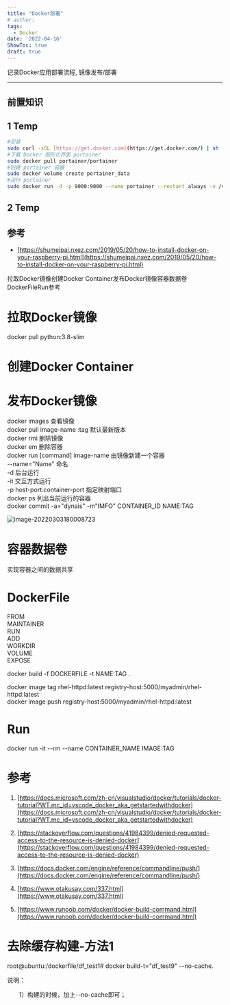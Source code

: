 ```yaml
---
title: "Docker部署"
# author: 
tags:
  - Docker
date: '2022-04-16'
ShowToc: true
draft: true
---
```


记录Docker应用部署流程, 镜像发布/部署

<!--more-->

---

## 前置知识

## 1 Temp

```bash
#安装
sudo curl -sSL [https://get.docker.com](https://get.docker.com/) | sh
#下载 Docker 图形化界面 portainer
sudo docker pull portainer/portainer
#创建 portainer 容器
sudo docker volume create portainer_data
#运行 portainer
sudo docker run -d -p 9000:9000 --name portainer --restart always -v /var/run/docker.sock:/var/run/docker.sock -v portainer_data:/data portainer/portainer
```


## 2 Temp

## 参考
- [https://shumeipai.nxez.com/2019/05/20/how-to-install-docker-on-your-raspberry-pi.html](https://shumeipai.nxez.com/2019/05/20/how-to-install-docker-on-your-raspberry-pi.html)


拉取Docker镜像创建Docker Container发布Docker镜像容器数据卷DockerFileRun参考

# 拉取Docker镜像

docker pull python:3.8-slim

# 创建Docker Container



# 发布Docker镜像

docker images 查看镜像  
docker pull image-name :tag 默认最新版本  
docker rmi 删除镜像  
docker em 删除容器  
docker run [command] image-name 由镜像新建一个容器  
    --name="Name"   命名  
    -d  后台运行  
    -it 交互方式运行  
    -p host-port:container-port 指定映射端口  
docker ps 列出当前运行的容器  
docker commit -a="dynais" -m"IMFO" CONTAINER_ID NAME:TAG

![image-20220303180008723](file://D:/Workspace/.Typora%20Images%20Hub/image-20220303180008723.png?lastModify=1657534052)

# 容器数据卷

实现容器之间的数据共享

# DockerFile

FROM  
MAINTAINER  
RUN  
ADD  
WORKDIR  
VOLUME  
EXPOSE

docker build -f DOCKERFILE -t NAME:TAG .

docker image tag rhel-httpd:latest registry-host:5000/myadmin/rhel-httpd:latest  
docker image push registry-host:5000/myadmin/rhel-httpd:latest

# Run

docker run -it --rm --name CONTAINER_NAME IMAGE:TAG

# 参考

1.  [https://docs.microsoft.com/zh-cn/visualstudio/docker/tutorials/docker-tutorial?WT.mc_id=vscode_docker_aka_getstartedwithdocker](https://docs.microsoft.com/zh-cn/visualstudio/docker/tutorials/docker-tutorial?WT.mc_id=vscode_docker_aka_getstartedwithdocker)
    
2.  [https://stackoverflow.com/questions/41984399/denied-requested-access-to-the-resource-is-denied-docker](https://stackoverflow.com/questions/41984399/denied-requested-access-to-the-resource-is-denied-docker)
    
3.  [https://docs.docker.com/engine/reference/commandline/push/](https://docs.docker.com/engine/reference/commandline/push/)
    
4.  [https://www.otakusay.com/337.html](https://www.otakusay.com/337.html)
    
5.  [https://www.runoob.com/docker/docker-build-command.html](https://www.runoob.com/docker/docker-build-command.html)


# 去除缓存构建-方法1

root@ubuntu:/dockerfile/df_test1# docker build-t="df_test9" --no-cache.

说明：

       1）构建的时候，加上--no-cache即可；